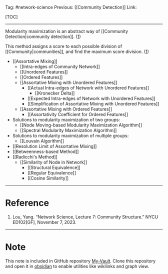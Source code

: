Tag: #network-science 
Previous: [[Community Detection]]
Link: 

[TOC]

---

Modularity maximization is an abstract way of [[Community Detection|community detection]]. (<u>1</u>)

This method assigns a score to each possible division of [[Community|communities]], and find the maximum score division. (<u>1</u>)

- [[Assortative Mixing]]
	- [[Intra-edges of Community Network]]
	- [[Unordered Features]]
	- [[Ordered Features]]
	- [[Assortative Mixing with Unordered Features]]
		- [[Actual Intra-edges of Network with Unordered Features]]
			- [[Kronecker Delta]]
		- [[Expected Intra-edges of Network with Unordered Features]]
		- [[Simplification of Assortative Mixing with Unordered Features]]
	- [[Assortative Mixing with Ordered Features]]
		- [[Assortativity Coefficient for Ordered Features]]
- Solutions to modularity maximization of two groups:
	- [[Node Moving-based Modularity Maximization Algorithm]]
	- [[Spectral Modularity Maximization Algorithm]]
- Solutions to modularity maximization of multiple groups:
	- [[Louvain Algorithm]]
- [[Resolution Limit of Assortative Mixing]]
- [[Betweenness-based Method]]
- [[Radicchi's Method]]
	- [[Similarity of Node in Network]]
		- [[Structural Equivalence]]
		- [[Regular Equivalence]]
		- [[Cosine Similarity]]

---

# Reference

1. Lou, Yang. “Network Science, Lecture 7: Community Structure.” NYCU ED102[GF], November 7, 2023.

---

# Note

This note is included in GitHub repository [My-Vault](https://github.com/LittleD3092/My-Vault.git). Clone this repository and open it in [obsidian](https://obsidian.md/) to enable utilities like wikilinks and graph view.